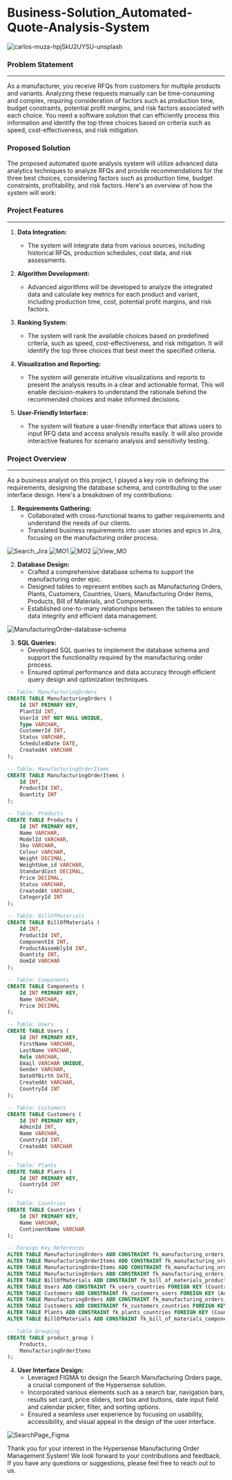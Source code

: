 # Business-Solution_Automated-Quote-Analysis-System

![carlos-muza-hpjSkU2UYSU-unsplash](https://github.com/Melrowze/Business-Solution_Automated-Quote-Analysis-System/assets/44920093/b2d71c6f-a49d-45b8-8bea-10176bde306a)

### Problem Statement
---
As a manufacturer, you receive RFQs from customers for multiple products and variants. Analyzing these requests manually can be time-consuming and complex, requiring consideration of factors such as production time, budget constraints, potential profit margins, and risk factors associated with each choice. You need a software solution that can efficiently process this information and identify the top three choices based on criteria such as speed, cost-effectiveness, and risk mitigation.
### Proposed Solution
The proposed automated quote analysis system will utilize advanced data analytics techniques to analyze RFQs and provide recommendations for the three best choices, considering factors such as production time, budget constraints, profitability, and risk factors. Here's an overview of how the system will work:
### Project Features
---
1. **Data Integration:**
   - The system will integrate data from various sources, including historical RFQs, production schedules, cost data, and risk assessments.

2. **Algorithm Development:**
   - Advanced algorithms will be developed to analyze the integrated data and calculate key metrics for each product and variant, including production time, cost, potential profit margins, and risk factors.

3. **Ranking System:**
   - The system will rank the available choices based on predefined criteria, such as speed, cost-effectiveness, and risk mitigation. It will identify the top three choices that best meet the specified criteria.

4. **Visualization and Reporting:**
   - The system will generate intuitive visualizations and reports to present the analysis results in a clear and actionable format. This will enable decision-makers to understand the rationale behind the recommended choices and make informed decisions.

5. **User-Friendly Interface:**
   - The system will feature a user-friendly interface that allows users to input RFQ data and access analysis results easily. It will also provide interactive features for scenario analysis and sensitivity testing.
  

### Project Overview
---
As a business analyst on this project, I played a key role in defining the requirements, designing the database schema, and contributing to the user interface design. Here's a breakdown of my contributions:

1. **Requirements Gathering:**
   - Collaborated with cross-functional teams to gather requirements and understand the needs of our clients.
   - Translated business requirements into user stories and epics in Jira, focusing on the manufacturing order process.

![Search_Jira](https://github.com/Melrowze/Business-Solution_Automated-Quote-Analysis-System/assets/44920093/0343afce-178a-471b-9d2f-0d45e3edc48f)
![MO1](https://github.com/Melrowze/Business-Solution_Automated-Quote-Analysis-System/assets/44920093/9d6fa680-75f7-4698-ad6a-76714e543b00)
![MO2](https://github.com/Melrowze/Business-Solution_Automated-Quote-Analysis-System/assets/44920093/c97a6e07-94c5-4388-820b-c1605f9df40c)
![View_MO](https://github.com/Melrowze/Business-Solution_Automated-Quote-Analysis-System/assets/44920093/be593b5e-505a-4350-b1c1-80b2ab50a7b5)

2. **Database Design:**
   - Crafted a comprehensive database schema to support the manufacturing order epic.
   - Designed tables to represent entities such as Manufacturing Orders, Plants, Customers, Countries, Users, Manufacturing Order Items, Products, Bill of Materials, and Components.
   - Established one-to-many relationships between the tables to ensure data integrity and efficient data management.

![ManufacturingOrder-database-schema](https://github.com/Melrowze/Business-Solution_Automated-Quote-Analysis-System/assets/44920093/f9897c53-bcbb-4089-84d9-69895d62a3e0)


3. **SQL Queries:**
   - Developed SQL queries to implement the database schema and support the functionality required by the manufacturing order process.
   - Ensured optimal performance and data accuracy through efficient query design and optimization techniques.

```sql
-- Table: ManufacturingOrders
CREATE TABLE ManufacturingOrders (
    Id INT PRIMARY KEY,
    PlantId INT,
    UserId INT NOT NULL UNIQUE,
    Type VARCHAR,
    CustomerId INT,
    Status VARCHAR,
    ScheduledDate DATE,
    CreatedAt VARCHAR
);

-- Table: ManufacturingOrderItems
CREATE TABLE ManufacturingOrderItems (
    Id INT,
    ProductId INT,
    Quantity INT
);

-- Table: Products
CREATE TABLE Products (
    Id INT PRIMARY KEY,
    Name VARCHAR,
    ModelId VARCHAR,
    Sku VARCHAR,
    Colour VARCHAR,
    Weight DECIMAL,
    WeightUom_id VARCHAR,
    StandardCost DECIMAL,
    Price DECIMAL,
    Status VARCHAR,
    CreatedAt VARCHAR,
    CategoryId INT
);

-- Table: BillOfMaterials
CREATE TABLE BillOfMaterials (
    Id INT,
    ProductId INT,
    ComponentId INT,
    ProductAssemblyId INT,
    Quantity INT,
    UomId VARCHAR
);

-- Table: Components
CREATE TABLE Components (
    Id INT PRIMARY KEY,
    Name VARCHAR,
    Price DECIMAL
);

-- Table: Users
CREATE TABLE Users (
    Id INT PRIMARY KEY,
    FirstName VARCHAR,
    LastName VARCHAR,
    Role VARCHAR,
    Email VARCHAR UNIQUE,
    Gender VARCHAR,
    DateOfBirth DATE,
    CreatedAt VARCHAR,
    CountryId INT
);

-- Table: Customers
CREATE TABLE Customers (
    Id INT PRIMARY KEY,
    AdminId INT,
    Name VARCHAR,
    CountryId INT,
    CreatedAt VARCHAR
);

-- Table: Plants
CREATE TABLE Plants (
    Id INT PRIMARY KEY,
    CountryId INT
);

-- Table: Countries
CREATE TABLE Countries (
    Id INT PRIMARY KEY,
    Name VARCHAR,
    ContinentName VARCHAR
);

-- Foreign Key References
ALTER TABLE ManufacturingOrders ADD CONSTRAINT fk_manufacturing_orders_user FOREIGN KEY (UserId) REFERENCES Users(Id);
ALTER TABLE ManufacturingOrderItems ADD CONSTRAINT fk_manufacturing_order_items_manufacturing_orders FOREIGN KEY (Id) REFERENCES ManufacturingOrders(Id);
ALTER TABLE ManufacturingOrderItems ADD CONSTRAINT fk_manufacturing_order_items_products FOREIGN KEY (ProductId) REFERENCES Products(Id);
ALTER TABLE ManufacturingOrders ADD CONSTRAINT fk_manufacturing_orders_customers FOREIGN KEY (CustomerId) REFERENCES Customers(Id);
ALTER TABLE BillOfMaterials ADD CONSTRAINT fk_bill_of_materials_products FOREIGN KEY (ProductId) REFERENCES Products(Id);
ALTER TABLE Users ADD CONSTRAINT fk_users_countries FOREIGN KEY (CountryId) REFERENCES Countries(Id);
ALTER TABLE Customers ADD CONSTRAINT fk_customers_users FOREIGN KEY (AdminId) REFERENCES Users(Id);
ALTER TABLE ManufacturingOrders ADD CONSTRAINT fk_manufacturing_orders_plants FOREIGN KEY (PlantId) REFERENCES Plants(Id);
ALTER TABLE Customers ADD CONSTRAINT fk_customers_countries FOREIGN KEY (CountryId) REFERENCES Countries(Id);
ALTER TABLE Plants ADD CONSTRAINT fk_plants_countries FOREIGN KEY (CountryId) REFERENCES Countries(Id);
ALTER TABLE BillOfMaterials ADD CONSTRAINT fk_bill_of_materials_components FOREIGN KEY (ComponentId) REFERENCES Components(Id);

-- Table Grouping
CREATE TABLE product_group (
    Products,
    ManufacturingOrderItems
);
```


4. **User Interface Design:**
   - Leveraged FIGMA to design the Search Manufacturing Orders page, a crucial component of the Hypersense solution.
   - Incorporated various elements such as a search bar, navigation bars, results set card, price sliders, text box and buttons, date input field and calendar picker, filter, and sorting options.
   - Ensured a seamless user experience by focusing on usability, accessibility, and visual appeal in the design of the user interface.

![SearchPage_Figma](https://github.com/Melrowze/Business-Solution_Automated-Quote-Analysis-System/assets/44920093/e74254a1-3aaf-4c31-8b91-5d3159eafcb2)


Thank you for your interest in the Hypersense Manufacturing Order Management System! We look forward to your contributions and feedback. If you have any questions or suggestions, please feel free to reach out to us.
